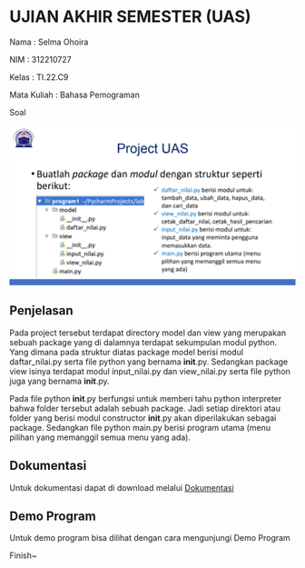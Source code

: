 # UJIAN AKHIR SEMESTER (UAS)

Nama : Selma Ohoira

NIM : 312210727

Kelas : TI.22.C9

Mata Kuliah : Bahasa Pemograman

Soal

![Gambar](gambar/2.png)

## Penjelasan
Pada project tersebut terdapat directory model dan view yang merupakan sebuah package yang di dalamnya terdapat sekumpulan modul python.
Yang dimana pada struktur diatas package model berisi modul daftar_nilai.py serta file python yang bernama __init__.py.
Sedangkan package view isinya terdapat modul input_nilai.py dan view_nilai.py serta file python juga yang bernama __init__.py.

Pada file python __init__.py berfungsi untuk memberi tahu python interpreter bahwa folder tersebut adalah sebuah package.
Jadi setiap direktori atau folder yang berisi modul constructor __init__.py akan diperilakukan sebagai package.
Sedangkan file python main.py berisi program utama (menu pilihan yang memanggil semua menu yang ada).

## Dokumentasi

Untuk dokumentasi dapat di download melalui <a href="UAS Project">Dokumentasi</a>

## Demo Program

Untuk demo program bisa dilihat dengan cara mengunjungi Demo Program

Finish~